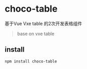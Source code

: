 # choco-table
 基于Vue Vxe table 的2次开发表格组件

> base on vxe table

## install

``` bash
npm install choco-table
```